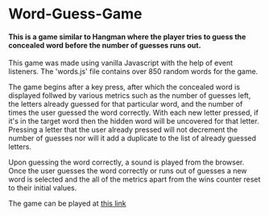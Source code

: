 # Word-Guess-Game

#### This is a game similar to Hangman where the player tries to guess the concealed word before the number of guesses runs out. 

This game was made using vanilla Javascript with the help of event listeners. The 'words.js' file contains over 850 random words for the game.

The game begins after a key press, after which the concealed word is displayed follwed by various metrics such as the number of guesses left, the letters already guessed for that particular word, and the number of times the user guessed the word correctly. With each new letter pressed, if it's in the target word then the hidden word will be uncovered for that letter. Pressing a letter that the user already pressed will not decrement the number of guesses nor will it add a duplicate to the list of already guessed letters.

Upon guessing the word correctly, a sound is played from the browser. Once the user guesses the word correctly or runs out of guesses a new word is selected and the all of the metrics apart from the wins counter reset to their initial values.

The game can be played at [this link](https://rasenin.github.io/Word-Guess-Game/)
